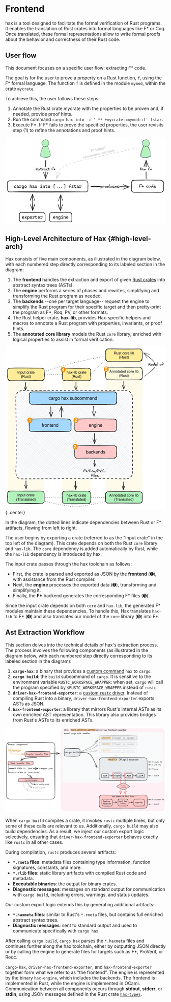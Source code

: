 # Frontend

hax is a tool designed to facilitate the formal verification of Rust programs. It enables the translation of Rust crates into formal languages like F* or Coq. Once translated, these formal representations allow to write formal proofs about the behavior and correctness of their Rust code.

## User flow

This document focuses on a specific user flow: extracting F* code.

The goal is for the user to prove a property on a Rust function, `f`, using the F\* formal language. The function `f` is defined in the module `mymod`, within the crate `mycrate`.

To achieve this, the user follows these steps:

 1. Annotate the Rust crate mycrate with the properties to be proven and, if needed, provide proof hints.
 2. Run the command `cargo hax into -i '-** +mycrate::mymod::f' fstar`.
 3. Execute F\*. If F\* fails to prove the specified properties, the user revisits step (1) to refine the annotations and proof hints.

![](./user-flow.excalidraw.png)

## High-Level Architecture of Hax {#high-level-arch}

Hax consists of five main components, as illustrated in the diagram below, with
each numbered step directly corresponding to its labeled section in the diagram:

1. The **frontend** handles the extraction and export of given [Rust
   crates](https://doc.rust-lang.org/book/ch07-01-packages-and-crates.html) into
   abstract syntax trees (ASTs).
2. The **engine** performs a series of phases and rewrites, simplifying and
   transforming the Rust program as needed.
3. The **backends** --one per target language-- request the engine to simplify
   the Rust program for their specific target and then pretty-print the program
   as F*, Roq, PV, or other formats.
4. The Rust helper crate, **hax-lib**, provides Hax-specific helpers and macros
   to annotate a Rust program with properties, invariants, or proof hints.
5. The **annotated core library** models the Rust `core` library, enriched with
   logical properties to assist in formal verification.

![](./high-level-arch.excalidraw.png){:.center}

In the diagram, the dotted lines indicate dependencies between Rust or F\*
artifacts, flowing from left to right.

The user begins by exporting a crate (referred to as the "Input crate" in the
top left of the diagram). This crate depends on both the Rust `core` library and
`hax-lib`. The `core` dependency is added automatically by Rust, while the
`hax-lib` dependency is introduced by hax.

The input crate passes through the hax toolchain as follows:
- First, the crate is parsed and exported as JSON by the **frontend** (➊), with
  assistance from the Rust compiler.
- Next, the **engine** processes the exported data (➋), transforming and
  simplifying it.  
- Finally, the **F\*** backend generates the corresponding F\* files (➌).

Since the input crate depends on both `core` and `hax-lib`, the generated F\*
modules maintain these dependencies. To handle this, Hax translates `hax-lib` to
F\* (➍) and also translates our model of the `core` library (➎) into F\*.


## Ast Extraction Workflow

This section delves into the technical details of hax's extraction process. The
process involves the following components (as illustrated in the diagram below,
with each numbered step directly corresponding to its labeled section in the
diagram):

1. **`cargo-hax`**: a binary that provides a [custom
   command](https://doc.rust-lang.org/book/ch14-05-extending-cargo.html) `hax`
   to `cargo`.
2. **`cargo build`**: the `build` subcommand of `cargo`. It is sensitive to the
   environment variable `RUSTC_WORKSPACE_WRAPPER`: when set, `cargo` will call
   the program specified by `$RUSTC_WORKSPACE_WRAPPER` instead of `rustc`.
3. **`driver-hax-frontend-exporter`**: a [custom `rustc`
   driver](https://jyn.dev/rustc-driver/#paths). Instead of compiling Rust into
   a binary, `driver-hax-frontend-exporter` exports ASTs as JSON.
4. **`hax-frontend-exporter`**: a library that mirrors Rust's internal ASTs as
   its own enriched AST representation. This library also provides bridges from
   Rust's ASTs to its enriched ASTs.

![](./workflow-diagram.excalidraw.png)

When `cargo build` compiles a crate, it invokes `rustc` multiple times, but only
some of these calls are relevant to us. Additionally, `cargo build` may also
build dependencies. As a result, we inject our custom export logic selectively,
ensuring that `driver-hax-frontend-exporter` behaves exactly like `rustc` in
all other cases.

During compilation, `rustc` produces several artifacts:
- **`*.rmeta` files**: metadata files containing type information, function
  signatures, constants, and more.
- **`*.rlib` files**: static library artifacts with compiled Rust code and
  metadata.
- **Executable binaries**: the output for binary crates.
- **Diagnostic messages**: messages on standard output for communication with
  `cargo build`, including errors, warnings, and status updates.

Our custom export logic extends this by generating additional artifacts:
- **`*.haxmeta` files**: similar to Rust's `*.rmeta` files, but contains full
  enriched abstract syntax trees.
- **Diagnostic messages**: sent to standard output and used to communicate
  specifically with `cargo hax`.

After calling `cargo build`, `cargo hax` parses the `*.haxmeta` files and
continues further along the hax toolchain, either by outputting JSON directly or
by calling the engine to generate files for targets such as F\*, ProVerif, or
Roqc.

`cargo-hax`, `driver-hax-frontend-exporter`, and `hax-frontend-exporter`
together form what we refer to as "the frontend". The engine is represented by
the binary `hax-engine`, which includes the backends. The frontend is
implemented in Rust, while the engine is implemented in OCaml. Communication
between all components occurs through **stdout**, **stderr**, or **stdin**,
using JSON messages defined in the Rust crate
[`hax-types`](https://hax.cryspen.com/frontend/docs/hax_types/index.html).

<!-- 
## A Brief Tour of The Rust Compiler

The Rust compiler transforms raw source code from the user into various representations, all the way to machine code when that's what the user requests.

The Rust compiler has several intermediate representations (IR), exposing various views on Rust programs, each suited for different jobs: parsing, typing, borrow checking, etc. As illustrated below by the diagram, the following main IR are:

  - **Parse AST**: an untyped abstract syntax tree (AST) just after parsing;
  - **HIR**: Higher-level Intermediate Representation, an AST close to Rust surface language after name resolution and macro expansion;
  - **THIR**: Typed Higher-level Intermediate Representation, a fully typed version of HIR;
  - **MIR**: Mid-level Intermediate Representation, a simplified Rust AST, in which borrow checking takes place;
  - **LLVM**: interfaces with LLVM.

![](./rustc-diagram.excalidraw.png){: .center style="width:min(100%, 500px)"}

## Querying The Rust Compiler

The Rust compiler has mechanisms enabling tools to hook into it at the various compile stages. From here, it is possible to interactively ask Rust about items such as types, traits, names, etc. of a certain Rust construct inside the code.

The Rust compiler is optmizied for performance; its work is divided in many
smaller parts and is orchestrated by a system of lazy queries.

Rust is optmizied for performance, and its query system is a complex beast.
Finding your way to the information you are looking for is not simple and
requires a certain familiarity with the compiler.

From this observation, we decided to split hax in two: a first part that interacts with rustc, and a second that transform Rust ASTs to our various backends.

The goal of the frontend is to take care of all the boring and complex job of interacting with rustc.
The frontend takes Rust code and extracts complete ASTs, designed for easy consumption for other tools.

The ASTs we define are mirrored version of rustc's THIR and MIR, enriched with a lot of extra pieces of data.

## Workflow of the JSON extraction

The frontend defines a binary `cargo-hax`, providing a [custom command](https://doc.rust-lang.org/book/ch14-05-extending-cargo.html) `hax` to `cargo` that allows you to get a JSON-encoded AST for a given Rust program.

Running `cargo hax json` invokes hax' frontend and queries for JSON.

The motivation behind hax' frontend is that interacting with the Rust compiler (rustc) can be difficult. Rustc works with its internal optimized representations and with a system of interactive queries.

![](./workflow-diagram.excalidraw.png)

The hax frontend. Its [rustdoc](https://doc.rust-lang.org/rustdoc/what-is-rustdoc.html) documentation can be found [here](./docs/hax_frontend_exporter/index.html). -->
